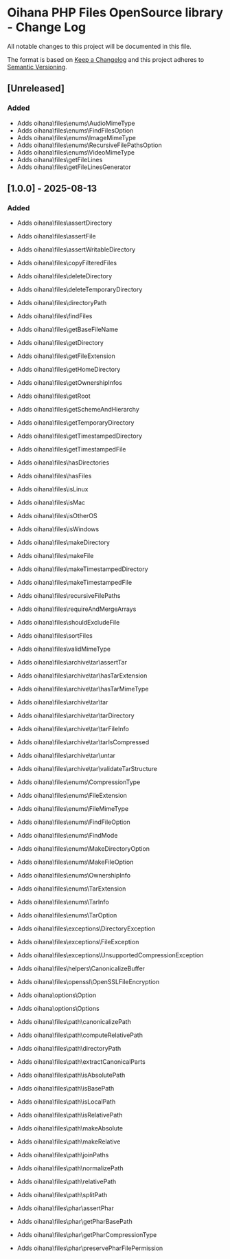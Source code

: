 # Oihana PHP Files OpenSource library - Change Log

All notable changes to this project will be documented in this file.

The format is based on [Keep a Changelog](http://keepachangelog.com/) and this project adheres to [Semantic Versioning](http://semver.org/).

## [Unreleased]

### Added

- Adds oihana\files\enums\AudioMimeType
- Adds oihana\files\enums\FindFilesOption
- Adds oihana\files\enums\ImageMimeType
- Adds oihana\files\enums\RecursiveFilePathsOption
- Adds oihana\files\enums\VideoMimeType
- Adds oihana\files\getFileLines
- Adds oihana\files\getFileLinesGenerator

## [1.0.0] - 2025-08-13 

### Added

- Adds oihana\files\assertDirectory
- Adds oihana\files\assertFile
- Adds oihana\files\assertWritableDirectory
- Adds oihana\files\copyFilteredFiles
- Adds oihana\files\deleteDirectory
- Adds oihana\files\deleteTemporaryDirectory
- Adds oihana\files\directoryPath
- Adds oihana\files\findFiles
- Adds oihana\files\getBaseFileName
- Adds oihana\files\getDirectory
- Adds oihana\files\getFileExtension
- Adds oihana\files\getHomeDirectory
- Adds oihana\files\getOwnershipInfos
- Adds oihana\files\getRoot
- Adds oihana\files\getSchemeAndHierarchy
- Adds oihana\files\getTemporaryDirectory
- Adds oihana\files\getTimestampedDirectory
- Adds oihana\files\getTimestampedFile
- Adds oihana\files\hasDirectories
- Adds oihana\files\hasFiles
- Adds oihana\files\isLinux
- Adds oihana\files\isMac
- Adds oihana\files\isOtherOS
- Adds oihana\files\isWindows
- Adds oihana\files\makeDirectory
- Adds oihana\files\makeFile
- Adds oihana\files\makeTimestampedDirectory
- Adds oihana\files\makeTimestampedFile
- Adds oihana\files\recursiveFilePaths
- Adds oihana\files\requireAndMergeArrays
- Adds oihana\files\shouldExcludeFile
- Adds oihana\files\sortFiles
- Adds oihana\files\validMimeType

- Adds oihana\files\archive\tar\assertTar
- Adds oihana\files\archive\tar\hasTarExtension
- Adds oihana\files\archive\tar\hasTarMimeType
- Adds oihana\files\archive\tar\tar
- Adds oihana\files\archive\tar\tarDirectory
- Adds oihana\files\archive\tar\tarFileInfo
- Adds oihana\files\archive\tar\tarIsCompressed
- Adds oihana\files\archive\tar\untar
- Adds oihana\files\archive\tar\validateTarStructure

- Adds oihana\files\enums\CompressionType
- Adds oihana\files\enums\FileExtension
- Adds oihana\files\enums\FileMimeType
- Adds oihana\files\enums\FindFileOption
- Adds oihana\files\enums\FindMode
- Adds oihana\files\enums\MakeDirectoryOption
- Adds oihana\files\enums\MakeFileOption
- Adds oihana\files\enums\OwnershipInfo
- Adds oihana\files\enums\TarExtension
- Adds oihana\files\enums\TarInfo
- Adds oihana\files\enums\TarOption

- Adds oihana\files\exceptions\DirectoryException
- Adds oihana\files\exceptions\FileException
- Adds oihana\files\exceptions\UnsupportedCompressionException
 
- Adds oihana\files\helpers\CanonicalizeBuffer

- Adds oihana\files\openssl\OpenSSLFileEncryption

- Adds oihana\options\Option
- Adds oihana\options\Options

- Adds oihana\files\path\canonicalizePath
- Adds oihana\files\path\computeRelativePath
- Adds oihana\files\path\directoryPath
- Adds oihana\files\path\extractCanonicalParts
- Adds oihana\files\path\isAbsolutePath
- Adds oihana\files\path\isBasePath
- Adds oihana\files\path\isLocalPath
- Adds oihana\files\path\isRelativePath
- Adds oihana\files\path\makeAbsolute
- Adds oihana\files\path\makeRelative
- Adds oihana\files\path\joinPaths
- Adds oihana\files\path\normalizePath
- Adds oihana\files\path\relativePath
- Adds oihana\files\path\splitPath

- Adds oihana\files\phar\assertPhar
- Adds oihana\files\phar\getPharBasePath
- Adds oihana\files\phar\getPharCompressionType
- Adds oihana\files\phar\preservePharFilePermission